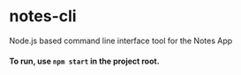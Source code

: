 # notes-cli
Node.js based command line interface tool for the Notes App


#### To run, use `npm start` in the project root. 
